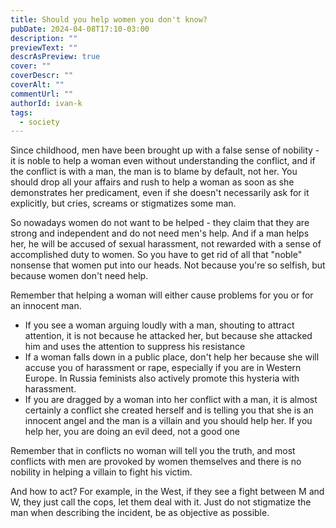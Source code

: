 ```yaml
---
title: Should you help women you don't know?
pubDate: 2024-04-08T17:10-03:00
description: ""
previewText: ""
descrAsPreview: true
cover: ""
coverDescr: ""
coverAlt: ""
commentUrl: ""
authorId: ivan-k
tags:
  - society
---
```

Since childhood, men have been brought up with a false sense of nobility - it is noble to help a woman even without understanding the conflict, and if the conflict is with a man, the man is to blame by default, not her. You should drop all your affairs and rush to help a woman as soon as she demonstrates her predicament, even if she doesn't necessarily ask for it explicitly, but cries, screams or stigmatizes some man.

So nowadays women do not want to be helped - they claim that they are strong and independent and do not need men's help. And if a man helps her, he will be accused of sexual harassment, not rewarded with a sense of accomplished duty to women. So you have to get rid of all that "noble" nonsense that women put into our heads. Not because you're so selfish, but because women don't need help.

Remember that helping a woman will either cause problems for you or for an innocent man.

- If you see a woman arguing loudly with a man, shouting to attract attention, it is not because he attacked her, but because she attacked him and uses the attention to suppress his resistance
- If a woman falls down in a public place, don't help her because she will accuse you of harassment or rape, especially if you are in Western Europe. In Russia feminists also actively promote this hysteria with harassment.
- If you are dragged by a woman into her conflict with a man, it is almost certainly a conflict she created herself and is telling you that she is an innocent angel and the man is a villain and you should help her. If you help her, you are doing an evil deed, not a good one

Remember that in conflicts no woman will tell you the truth, and most conflicts with men are provoked by women themselves and there is no nobility in helping a villain to fight his victim.

And how to act? For example, in the West, if they see a fight between M and W, they just call the cops, let them deal with it. Just do not stigmatize the man when describing the incident, be as objective as possible.

